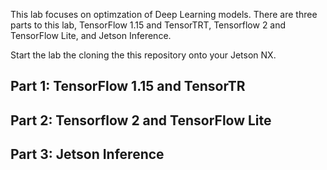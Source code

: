 This lab focuses on optimzation of Deep Learning models.  There are three parts to this lab, TensorFlow 1.15 and TensorTRT, Tensorflow 2 and TensorFlow Lite, and Jetson Inference.

Start the lab the cloning the this repository onto your Jetson NX.

## Part 1: TensorFlow 1.15 and TensorTR
## Part 2: Tensorflow 2 and TensorFlow Lite
## Part 3: Jetson Inference
